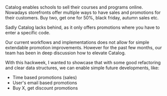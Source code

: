 Catalog enables schools to sell their courses and programs online.
Nowadays  storefronts offer multiple ways to have sales and promotions for their customers. Buy two, get one for 50%, black friday, autumn sales etc.

Sadly Catalog lacks behind, as it only offers promotions where you have to enter a specific code.

Our current workflows and implementations does not allow for simple extendable promotion improvements.
However for the past few months, our team has been in deep discussion how to elevate Catalog.

With this hackweek, I wanted to showcase that with some good refactoring and clear data structures, we can enable simple future developments, like:
* Time based promotions (sales)
* User's email based promotions
* Buy X, get discount promotions


